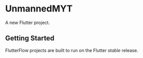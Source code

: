 # UnmannedMYT

A new Flutter project.

## Getting Started

FlutterFlow projects are built to run on the Flutter _stable_ release.
